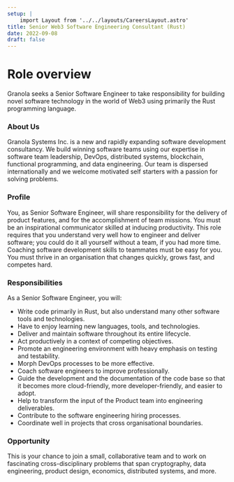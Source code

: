 ```yaml
---
setup: |
    import Layout from '../../layouts/CareersLayout.astro'
title: Senior Web3 Software Engineering Consultant (Rust)
date: 2022-09-08
draft: false
---
```


# Role overview

Granola seeks a Senior Software Engineer to take responsibility for building novel software technology in the world of Web3 using primarily the Rust programming language.

### About Us

Granola Systems Inc. is a new and rapidly expanding software development consultancy. We build winning software teams using our expertise in software team leadership, DevOps, distributed systems, blockchain, functional programming, and data engineering. Our team is dispersed internationally and we welcome motivated self starters with a passion for solving problems.

### Profile

You, as Senior Software Engineer, will share responsibility for the delivery of product features, and for the accomplishment of team missions. You must be an inspirational communicator skilled at inducing productivity. This role requires that you understand very well how to engineer and deliver software; you could do it all yourself without a team, if you had more time. Coaching software development skills to teammates must be easy for you. You must thrive in an organisation that changes quickly, grows fast, and competes hard.

### Responsibilities

As a Senior Software Engineer, you will:

- Write code primarily in Rust, but also understand many other software tools and technologies.
- Have to enjoy learning new languages, tools, and technologies.
- Deliver and maintain software throughout its entire lifecycle.
- Act productively in a context of competing objectives.
- Promote an engineering environment with heavy emphasis on testing and testability.
- Morph DevOps processes to be more effective.
- Coach software engineers to improve professionally.
- Guide the development and the documentation of the code base so that it becomes more cloud-friendly, more developer-friendly, and easier to adopt.
- Help to transform the input of the Product team into engineering deliverables.
- Contribute to the software engineering hiring processes.
- Coordinate well in projects that cross organisational boundaries.

### Opportunity

This is your chance to join a small, collaborative team and to work on fascinating cross-disciplinary problems that span cryptography, data engineering, product design, economics, distributed systems, and more.

